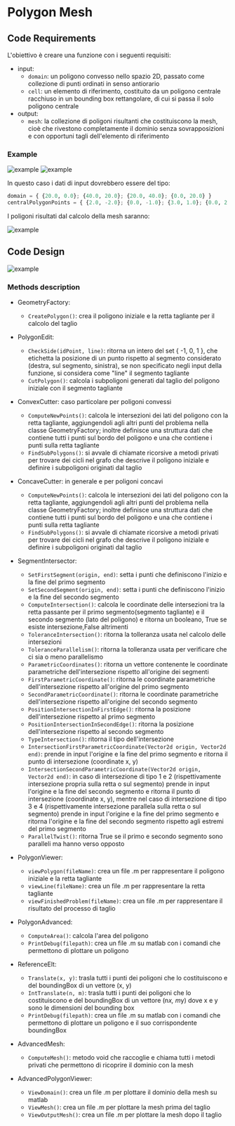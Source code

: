 # Polygon Mesh

## Code Requirements

L'obiettivo è creare una funzione con i seguenti requisiti:

* input:
	* `domain`: un poligono convesso nello spazio 2D, passato come collezione di punti ordinati in senso antiorario
	* `cell`: un elemento di riferimento, costituito da un poligono centrale racchiuso in un bounding box rettangolare, di cui si passa il solo poligono centrale
* output:
	* `mesh`: la collezione di poligoni risultanti che costituiscono la mesh, cioè che rivestono completamente il dominio senza sovrapposizioni e con opportuni tagli dell'elemento di riferimento

### Example

![example](Images/MeshExampleDomain.png)
![example](Images/MeshExampleCell.png)


In questo caso i dati di input dovrebbero essere del tipo:
```Python
domain = { {20.0, 0.0}; {40.0, 20.0}; {20.0, 40.0}; {0.0, 20.0} }
centralPolygonPoints = { {2.0, -2.0}; {0.0, -1.0}; {3.0, 1.0}; {0.0, 2.0}; {3.0, 2.0}; {3.0, 3.0}; {-1.0, 3.0}; {-3.0, 1.0}; {0.0, 0.0}; {-3.0, -2.0} }
```

I poligoni risultati dal calcolo della mesh saranno:

![example](Images/MeshExampleFinalResult.png)

## Code Design

![example](Images/plantuml_2-3.png)

### Methods description
* GeometryFactory:
	* `CreatePolygon()`: crea il poligono iniziale e la retta tagliante per il calcolo del taglio

* PolygonEdit:
	* `CheckSide(idPoint, line)`: ritorna un intero del set { -1, 0, 1 }, che etichetta la posizione di un punto rispetto al segmento considerato (destra, sul segmento, sinistra), se non specificato negli input della funzione, si considera come "line" il segmento tagliante
	* `CutPolygon()`: calcola i subpoligoni generati dal taglio del poligono iniziale con il segmento tagliante

* ConvexCutter: caso particolare per poligoni convessi
	* `ComputeNewPoints()`: calcola le intersezioni dei lati del poligono con la retta tagliante, aggiungendoli agli altri punti del problema nella classe GeometryFactory; inoltre definisce una struttura dati che contiene tutti i punti sul bordo del poligono e una che contiene i punti sulla retta tagliante
	* `FindSubPolygons()`: si avvale di chiamate ricorsive a metodi privati per trovare dei cicli nel grafo che descrive il poligono iniziale e definire i subpoligoni originati dal taglio

* ConcaveCutter: in generale e per poligoni concavi
	* `ComputeNewPoints()`: calcola le intersezioni dei lati del poligono con la retta tagliante, aggiungendoli agli altri punti del problema nella classe GeometryFactory; inoltre definisce una struttura dati che contiene tutti i punti sul bordo del poligono e una che contiene i punti sulla retta tagliante
	* `FindSubPolygons()`: si avvale di chiamate ricorsive a metodi privati per trovare dei cicli nel grafo che descrive il poligono iniziale e definire i subpoligoni originati dal taglio

* SegmentIntersector:
	* `SetFirstSegment(origin, end)`: setta i punti che definiscono l'inizio e la fine del primo segmento
	* `SetSecondSegment(origin, end)`: setta i punti che definiscono l'inizio e la fine del secondo segmento
	* `ComputeIntersection()`: calcola le coordinate delle intersezioni tra la retta passante per il primo segmento(segmento tagliante) e il secondo segmento (lato del poligono) e ritorna
 un booleano, True se esiste intersezione,False altrimenti
	* `ToleranceIntersection()`: ritorna la tolleranza usata nel calcolo delle intersezioni
	* `ToleranceParallelism()`: ritorna la tolleranza usata per verificare che ci sia o meno parallelismo 
	* `ParametricCoordinates()`: ritorna un vettore contenente le coordinate parametriche dell'intersezione rispetto all'origine dei segmenti
	* `FirstParametricCoordinate()`: ritorna le coordinate parametriche dell'intersezione rispetto all'origine del primo segmento
	* `SecondParametricCoordinate()`: ritorna le coordinate parametriche dell'intersezione rispetto all'origine del secondo segmento
	* `PositionIntersectionInFirstEdge()`: ritorna la posizione dell'intersezione rispetto al primo segmento
	* `PositionIntersectionInSecondEdge()`: ritorna la posizione dell'intersezione rispetto al secondo segmento
	* `TypeIntersection()`: ritorna il tipo dell'intersezione
	* `IntersectionFirstParametricCoordinate(Vector2d origin, Vector2d end)`: prende in input l'origine e la fine del primo segmento e ritorna il punto di intersezione (coordinate x, y)
	* `IntersectionSecondParametricCoordinate(Vector2d origin, Vector2d end)`: in caso di intersezione di tipo 1 e 2 (rispettivamente intersezione propria sulla retta o sul segmento) prende in input l'origine e la fine del secondo segmento e ritorna il punto di intersezione (coordinate x, y), mentre nel caso di intersezione di tipo 3 e 4 (rispettivamente intersezione parallela sulla retta o sul segmento) prende in input l'origine e la fine del primo segmento e ritorna l'origine e la fine del secondo segmento rispetto agli estremi del primo segmento
	* `ParallelTwist()`: ritorna True se il primo e secondo segmento sono paralleli ma hanno verso opposto

* PolygonViewer:
	* `viewPolygon(fileName)`: crea un file .m per rappresentare il poligono iniziale e la retta tagliante
	* `viewLine(fileName)`: crea un file .m per rappresentare la retta tagliante
	* `viewFinishedProblem(fileName)`:  crea un file .m per rappresentare il risultato del processo di taglio

* PolygonAdvanced:
	* `ComputeArea()`: calcola l'area del poligono
	* `PrintDebug(filepath)`: crea un file .m su matlab con i comandi che permettono di plottare un poligono

* ReferenceElt:
	* `Translate(x, y)`: trasla tutti i punti dei poligoni che lo costituiscono e del boundingBox di un vettore (x, y)
	* `IntTranslate(n, m)`: trasla tutti i punti dei poligoni che lo costituiscono e del boundingBox di un vettore (n*x, m*y) dove x e y sono le dimensioni del bounding box
	* `PrintDebug(filepath)`: crea un file .m su matlab con i comandi che permettono di plottare un poligono e il suo corrispondente boundingBox

* AdvancedMesh:
	* `ComputeMesh()`: metodo void che raccoglie e chiama tutti i metodi privati che permettono di ricoprire il dominio con la mesh

* AdvancedPolygonViewer:
	* `ViewDomain()`: crea un file .m per plottare il dominio della mesh su matlab
	* `ViewMesh()`: crea un file .m per plottare la mesh prima del taglio
	* `ViewOutputMesh()`: crea un file .m per plottare la mesh dopo il taglio

